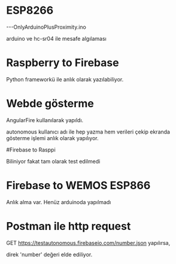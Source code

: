 # ESP8266
---OnlyArduinoPlusProximity.ino

arduino ve hc-sr04 ile mesafe algılaması 

# Raspberry to Firebase

Python frameworkü ile anlık olarak yazılabiliyor.

# Webde gösterme

AngularFire kullanılarak yapıldı.

autonomous kullanıcı adı ile hep yazma hem verileri çekip ekranda gösterme işlemi anlık olarak yapılıyor.

#Firebase to Rasppi

Biliniyor fakat tam olarak test edilmedi

# Firebase to WEMOS ESP866

Anlık alma var. Henüz arduinoda yapılmadı

# Postman ile http request

GET https://testautonomous.firebaseio.com/number.json yapılırsa,

direk 'number' değeri elde ediliyor.
